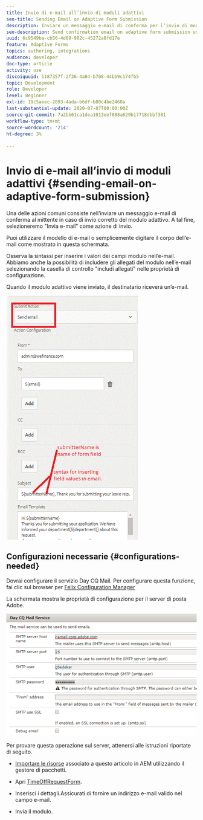 ```yaml
---
title: Invio di e-mail all’invio di moduli adattivi
seo-title: Sending Email on Adaptive Form Submission
description: Inviare un messaggio e-mail di conferma per l’invio di moduli adattivi tramite il componente Invia e-mail
seo-description: Send confirmation email on adaptive form submission using the send email component
uuid: 6c9549ba-cb56-4d69-902c-45272a8fd17e
feature: Adaptive Forms
topics: authoring, integrations
audience: developer
doc-type: article
activity: use
discoiquuid: 1187357f-2f36-4a04-b708-44bb9c174fb5
topic: Development
role: Developer
level: Beginner
exl-id: 19c5aeec-2893-4ada-b6df-b80c4be2468a
last-substantial-update: 2020-07-07T00:00:00Z
source-git-commit: 7a2bb61ca1dea1013eef088a629b17718dbbf381
workflow-type: tm+mt
source-wordcount: '214'
ht-degree: 3%

---
```


# Invio di e-mail all’invio di moduli adattivi {#sending-email-on-adaptive-form-submission}

Una delle azioni comuni consiste nell’inviare un messaggio e-mail di conferma al mittente in caso di invio corretto del modulo adattivo. A tal fine, selezioneremo &quot;Invia e-mail&quot; come azione di invio.

Puoi utilizzare il modello di e-mail o semplicemente digitare il corpo dell’e-mail come mostrato in questa schermata.

Osserva la sintassi per inserire i valori dei campi modulo nell’e-mail. Abbiamo anche la possibilità di includere gli allegati del modulo nell’e-mail selezionando la casella di controllo &quot;includi allegati&quot; nelle proprietà di configurazione.

Quando il modulo adattivo viene inviato, il destinatario riceverà un’e-mail.

![InviaE-mail](assets/sendemailaction.gif)

## Configurazioni necessarie {#configurations-needed}

Dovrai configurare il servizio Day CQ Mail. Per configurare questa funzione, fai clic sul browser per [Felix Configuration Manager](http://localhost:4502/system/console/configMgr)

La schermata mostra le proprietà di configurazione per il server di posta Adobe.

![mailservice](assets/mailservice.png)

Per provare questa operazione sul server, attenersi alle istruzioni riportate di seguito.

* [Importare le risorse](assets/timeoffrequest.zip) associato a questo articolo in AEM utilizzando il gestore di pacchetti.

* Apri [TimeOffRequestForm](http://localhost:4502/content/dam/formsanddocuments/helpx/timeoffrequestform/jcr:content?wcmmode=disabled).

* Inserisci i dettagli.Assicurati di fornire un indirizzo e-mail valido nel campo e-mail.

* Invia il modulo.
